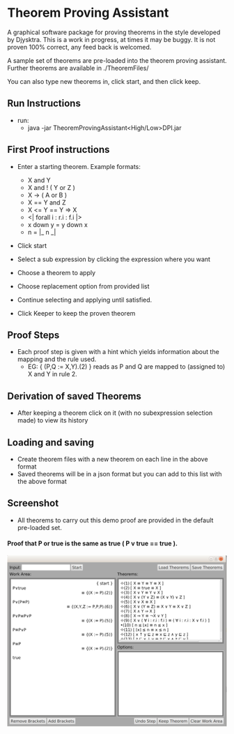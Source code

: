 # Theorem Proving Assistant

A graphical software package for proving theorems in the style developed by Djysktra.
This is a work in progress, at times it may be buggy. It is not proven 100% correct, any feed back is welcomed.

A sample set of theorems are pre-loaded into the theorem proving assistant. Further theorems are available in ./TheoremFiles/

You can also type new theorems in, click start, and then click keep.

## Run Instructions
- run:
  - java -jar TheoremProvingAssistant<High/Low>DPI.jar

## First Proof instructions
- Enter a starting theorem. Example formats:
  - X and Y
  - X and ! ( Y or Z )
  - X -> ( A or B )
  - X == Y and Z
  - X <= Y == Y => X
  - <| forall i : r.i : f.i |>
  - x down y = y down x
  - n = |_ n _|

- Click start
- Select a sub expression by clicking the expression where you want
- Choose a theorem to apply
- Choose replacement option from provided list
- Continue selecting and applying until satisfied.
- Click Keeper to keep the proven theorem

## Proof Steps
- Each proof step is given with a hint which yields information about the mapping and the rule used.
  - EG: { (P,Q := X,Y).(2) } reads as P and Q are mapped to (assigned to) X and Y in rule 2.

## Derivation of saved Theorems
- After keeping a theorem click on it (with no subexpression selection made) to view its history

## Loading and saving
- Create theorem files with a new theorem on each line in the above format
- Saved theorems will be in a json format but you can add to this list with the above format

## Screenshot
- All theorems to carry out this demo proof are provided in the default pre-loaded set.

#### Proof that P or true is the same as true ( P v true == true ).
![Alt text](/screenshot.png?raw=true "P v true == true")


